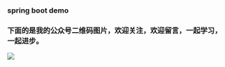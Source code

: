 ### spring boot demo

### 下面的是我的公众号二维码图片，欢迎关注，欢迎留言，一起学习，一起进步。

![](https://mmbiz.qpic.cn/mmbiz_jpg/OXnTwHqwxnYc8Qxiappy2M1MnJcc3MLI9R1PorLeibiczcODP9IAYGdrB2HOTWW24NX5rfeB1ZJ8G4jPfKRnah2WQ/0?wx_fmt=jpeg) 
